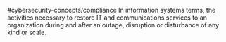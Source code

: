 #cybersecurity-concepts/compliance 
In information systems terms, the activities necessary to restore IT and communications services to an organization during and after an outage, disruption or disturbance of any kind or scale.